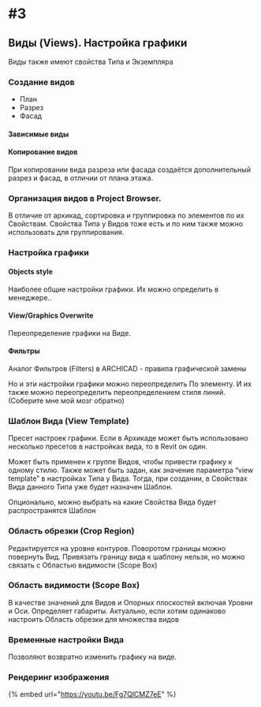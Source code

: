 # \#3

## Виды \(Views\). Настройка графики

Виды также имеют свойства Типа и Экземпляра

### Создание видов

* План
* Разрез
* Фасад

#### Зависимые виды

#### Копирование видов

При копировании вида разреза или фасада создаётся дополнительный разрез и фасад, в отличии от плана этажа.

### Организация видов в Project Browser.

В отличие от архикад, сортировка и группировка по элементов по их Свойствам. Свойства Типа у Видов тоже есть и по ним также можно использовать для группирования.

### Настройка графики

#### Objects style

Наиболее общие настройки графики. Их можно определить в менеджере..

#### View/Graphics Overwrite

Переопределение графики на Виде.

#### Фильтры

Аналог Фильтров \(Filters\) в ARCHICAD - правила графической замены

Но и эти настройки графики можно переопределить По элементу. И их также можно переопределить переопределением стиля линий. \(Соберите мне мой мозг обратно\)

### Шаблон Вида \(View Template\)

Пресет настроек графики. Если в Архикаде может быть использовано несколько пресетов в настройках вида, то в Revit он один.

Может быть применен к группе Видов, чтобы привести графику к одному стилю. Также может быть задан, как значение параметра “view template” в настройках Типа у Вида. Тогда, при создании, в Свойствах Вида данного Типа  уже будет назначен Шаблон.

Опционально, можно выбрать на какие Свойства Вида будет распространятся Шаблон

### Область обрезки \(Crop Region\)

Редактируется на уровне контуров. Поворотом границы можно повернуть Вид. Привязать границу вида к шаблону нельзя, но можно связать с Областью видимости \(Scope Box\)

### Область видимости \(Scope Box\)

В качестве значений для Видов и Опорных плоскостей включая Уровни и Оси. Определяет габариты. Актуально, если хотим одинаково настроить Область обрезки для множества видов

### Временные настройки Вида

Позволяют возвратно изменить графику на виде. 

### Рендеринг изображения

{% embed url="https://youtu.be/Fg7QlCMZ7eE" %}

